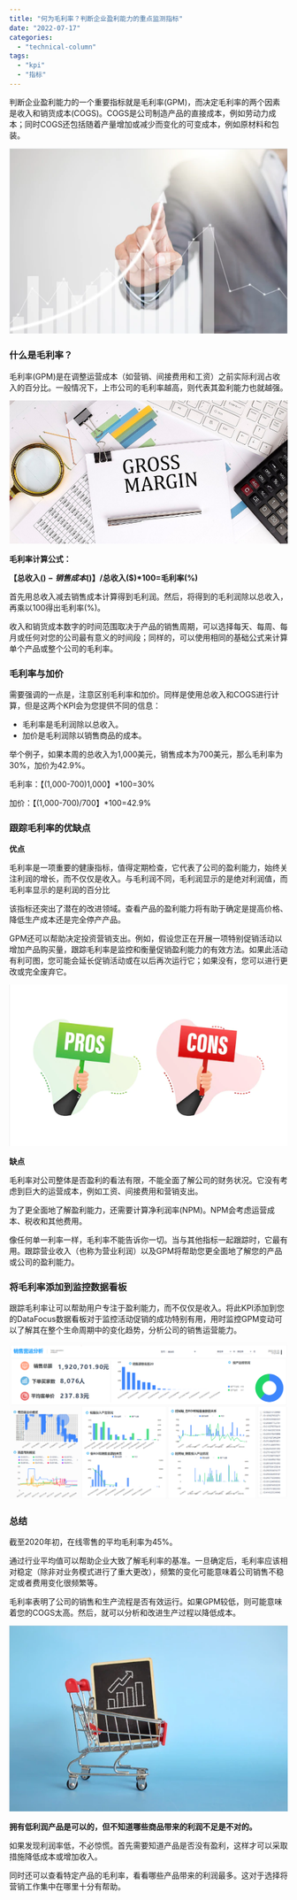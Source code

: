 ```yaml
---
title: "何为毛利率？判断企业盈利能力的重点监测指标"
date: "2022-07-17"
categories: 
  - "technical-column"
tags: 
  - "kpi"
  - "指标"
---
```


判断企业盈利能力的一个重要指标就是毛利率(GPM)，而决定毛利率的两个因素是收入和销货成本(COGS)。COGS是公司制造产品的直接成本，例如劳动力成本；同时COGS还包括随着产量增加或减少而变化的可变成本，例如原材料和包装。

![盈利.png](images/1658069371-png.png)

### **什么是毛利率？**

毛利率(GPM)是在调整运营成本（如营销、间接费用和工资）之前实际利润占收入的百分比。一般情况下，上市公司的毛利率越高，则代表其盈利能力也就越强。

![毛利率.png](images/1658069376-png.png)

**毛利率计算公式：**

**【总收入($)-销售成本($)】/总收入($)\*100=毛利率(%)**

首先用总收入减去销售成本计算得到毛利润。然后，将得到的毛利润除以总收入，再乘以100得出毛利率(%)。

收入和销货成本数字的时间范围取决于产品的销售周期，可以选择每天、每周、每月或任何对您的公司最有意义的时间段；同样的，可以使用相同的基础公式来计算单个产品或整个公司的毛利率。

### **毛利率与加价**

需要强调的一点是，注意区别毛利率和加价。同样是使用总收入和COGS进行计算，但是这两个KPI会为您提供不同的信息：

- 毛利率是毛利润除以总收入。
- 加价是毛利润除以销售商品的成本。

举个例子，如果本周的总收入为1,000美元，销售成本为700美元，那么毛利率为30%，加价为42.9%。

毛利率：【(1,000-700)1,000】\*100=30%

加价：【(1,000-700)/700】\*100=42.9%

### **跟踪毛利率的优缺点**

**优点**

毛利率是一项重要的健康指标，值得定期检查，它代表了公司的盈利能力，始终关注利润的增长，而不仅仅是收入。与毛利润不同，毛利润显示的是绝对利润值，而毛利率显示的是利润的百分比

该指标还突出了潜在的改进领域。查看产品的盈利能力将有助于确定是提高价格、降低生产成本还是完全停产产品。

GPM还可以帮助决定投资营销支出。例如，假设您正在开展一项特别促销活动以增加产品购买量，跟踪毛利率是监控和衡量促销盈利能力的有效方法。如果此活动有利可图，您可能会延长促销活动或在以后再次运行它；如果没有，您可以进行更改或完全废弃它。

![优缺点03.png](images/1658069382-03-png.png)

**缺点**

毛利率对公司整体是否盈利的看法有限，不能全面了解公司的财务状况。它没有考虑到巨大的运营成本，例如工资、间接费用和营销支出。

为了更全面地了解盈利能力，还需要计算净利润率(NPM)。NPM会考虑运营成本、税收和其他费用。

像任何单一利率一样，毛利率不能告诉你一切。当与其他指标一起跟踪时，它最有用。跟踪营业收入（也称为营业利润）以及GPM将帮助您更全面地了解您的产品或公司的盈利能力。

### **将毛利率添加到监控数据看板**

跟踪毛利率让可以帮助用户专注于盈利能力，而不仅仅是收入。将此KPI添加到您的DataFocus数据看板对于监控活动促销的成功特别有用，用时监控GPM变动可以了解其在整个生命周期中的变化趋势，分析公司的销售运营能力。

![销售01.png](images/1658069384-01-png.png)

### **总结**

截至2020年初，在线零售的平均毛利率为45%。

通过行业平均值可以帮助企业大致了解毛利率的基准。一旦确定后，毛利率应该相对稳定（除非对业务模式进行了重大更改），频繁的变化可能意味着公司销售不稳定或者费用变化很频繁等。

毛利率表明了公司的销售和生产流程是否有效运行。如果GPM较低，则可能意味着您的COGS太高。然后，就可以分析和改进生产过程以降低成本。

![利率.png](images/1658069390-png.png)

**拥有低利润产品是可以的，但不知道哪些商品带来的利润不足是不对的。**

如果发现利润率低，不必惊慌。首先需要知道产品是否没有盈利，这样才可以采取措施降低成本或增加收入。

同时还可以查看特定产品的毛利率，看看哪些产品带来的利润最多。这对于选择将营销工作集中在哪里十分有帮助。

